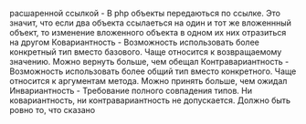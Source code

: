 расшаренной ссылкой - В php объекты передаються по ссылке. Это значит, что если два объекта ссылаеться на один и тот же вложеннный объект, то изменение вложенного объекта в одном их них отразиться на другом 
Ковариантность - Возможность использовать более конкретный тип вместо базового. Чаще относится к возвращаемому значению. Можно вернуть больше, чем обещал
Контравариантность - Возможность использовать более общий тип вместо конкретного. Чаще относится к аргументам метода. Можно принять больше, чем ожидал
Инвариантность - Требование полного совпадения типов. Ни ковариантность, ни контравариантность не допускается. Должно быть ровно то, что сказано